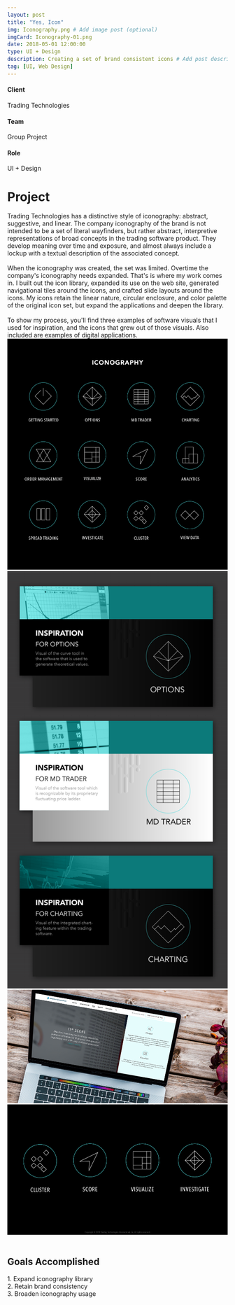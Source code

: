 ```yaml
---
layout: post
title: "Yes, Icon"
img: Iconography.png # Add image post (optional)
imgCard: Iconography-01.png 
date: 2018-05-01 12:00:00
type: UI + Design
description: Creating a set of brand consistent icons # Add post description (optional)
tag: [UI, Web Design]
---
```


<div class="col-xs-12 col-sm-4 col-md-4 project-detail"><h4>Client</h4><p>Trading Technologies</p></div>
<div class="col-xs-12 col-sm-4 col-md-4 project-detail"><h4>Team</h4><p>Group Project</p></div>
<div class="col-xs-12 col-sm-4 col-md-4 project-detail"><h4>Role</h4><p>UI + Design</p></div>

<div class="col-xs-12 col-sm-4 col-md-4 project-description"><h1>Project</h1></div>
<div class="col-xs-12 col-sm-8 col-md-8 project-description">Trading Technologies has a distinctive style of iconography: abstract, suggestive, and linear.  The company iconography of the brand is not intended to be a set of literal wayfinders, but rather abstract, interpretive representations of broad concepts in the trading software product. They develop meaning over time and exposure, and almost always include a lockup with a textual description of the associated concept.<br><br>
When the iconography was created, the set was limited.  Overtime the company's iconography needs expanded.  That's is where my work comes in.  I built out the icon library, expanded its use on the web site, generated navigational tiles around the icons, and crafted slide layouts around the icons.  My icons retain the linear nature, circular enclosure, and color palette of the original icon set, but expand the applications and deepen the library.<br><br>
To show my process, you'll find three examples of software visuals that I used for inspiration, and the icons that grew out of those visuals. Also included are examples of digital applications.</div>

<div class="post_image_addl">
    <img src="/assets/img/Iconography-Set.png" alt="An iconography set">
</div>
<div class="post_image_addl">
    <img src="/assets/img/Iconography-Inspiration.png" alt="The visuals that inspired icon development">
</div>
<div class="post_image_addl">
    <img src="/assets/img/Iconography-Laptop.png" alt="Using icons on the website">
</div>
<div class="post_image_addl">
    <img src="/assets/img/Iconography-Slides.gif" alt="Using icons with slide decks">
</div>
<div class="goals">
<div class="row">
    <div class="col-xs-12"></div>
</div>
<br/>
<div class="row goals-row">
    <div class="col-sm-4"></div>
    <div class="col-sm-8 goals-text"><h2>Goals Accomplished</h2>
        1. Expand iconography library<br>
        2. Retain brand consistency<br>
        3. Broaden iconography usage
    </div>
</div>
